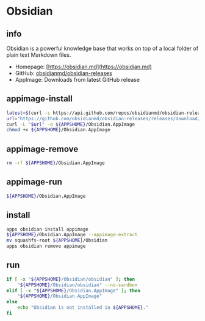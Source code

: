 # Obsidian

## info
Obsidian is a powerful knowledge base that works on top of a local folder of plain text Markdown files.

- Homepage: [https://obsidian.md](https://obsidian.md)
- GitHub: [obsidianmd/obsidian-releases](https://github.com/obsidianmd/obsidian-releases)
- AppImage: Downloads from latest GitHub release

## appimage-install
```sh
latest=$(curl -s https://api.github.com/repos/obsidianmd/obsidian-releases/releases/latest | grep '"tag_name":' | sed -E 's/.*"([^"]+)".*/\1/')
url="https://github.com/obsidianmd/obsidian-releases/releases/download/${latest}/Obsidian-${latest#v}.AppImage"
curl -L "$url" -o ${APPSHOME}/Obsidian.AppImage
chmod +x ${APPSHOME}/Obsidian.AppImage
```

## appimage-remove
```sh
rm -rf ${APPSHOME}/Obsidian.AppImage
```

## appimage-run
```sh
${APPSHOME}/Obsidian.AppImage
```

## install
```sh
apps obsidian install appimage
${APPSHOME}/Obsidian.AppImage --appimage-extract
mv squashfs-root ${APPSHOME}/Obsidian
apps obsidian remove appimage
```

## run
```sh
if [ -x "${APPSHOME}/Obsidian/obsidian" ]; then
    "${APPSHOME}/Obsidian/obsidian" --no-sandbox
elif [ -x "${APPSHOME}/Obsidian.AppImage" ]; then
    "${APPSHOME}/Obsidian.AppImage"
else
    echo "Obsidian is not installed in ${APPSHOME}."
fi

